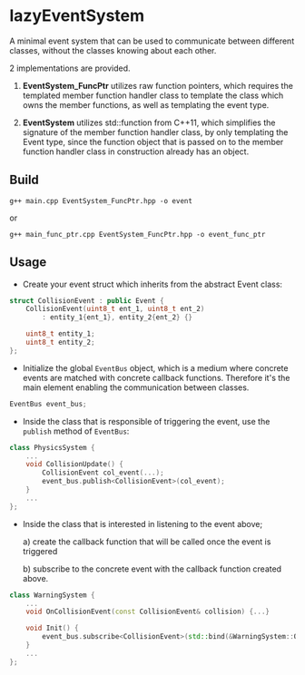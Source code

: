 # lazyEventSystem
A minimal event system that can be used to communicate between different classes, without the classes knowing about each other. 

2 implementations are provided.

1) **EventSystem_FuncPtr** utilizes raw function pointers, which requires the templated member function handler class to template the class which owns the member functions, as well as templating the event type.

2) **EventSystem** utilizes std::function from C++11, which simplifies the signature of the member function handler class, by only templating the Event type, since the function object that is passed on to the member function handler class in construction already has an object.

## Build
```
g++ main.cpp EventSystem_FuncPtr.hpp -o event
```
or
```
g++ main_func_ptr.cpp EventSystem_FuncPtr.hpp -o event_func_ptr
```

## Usage
- Create your event struct which inherits from the abstract Event class:
```c++
struct CollisionEvent : public Event {
    CollisionEvent(uint8_t ent_1, uint8_t ent_2) 
        : entity_1{ent_1}, entity_2{ent_2} {}

    uint8_t entity_1;
    uint8_t entity_2;
};
```

- Initialize the global `EventBus` object, which is a medium where concrete events are matched with concrete callback functions. Therefore it's the main element enabling the communication between classes.
```c++
EventBus event_bus;
```

- Inside the class that is responsible of triggering the event, use the `publish` method of `EventBus`:
```c++
class PhysicsSystem {
    ...
    void CollisionUpdate() {
        CollisionEvent col_event(...);
        event_bus.publish<CollisionEvent>(col_event);
    }
    ...
};
```

- Inside the class that is interested in listening to the event above; 

    a) create the callback function that will be called once the event is triggered

    b) subscribe to the concrete event with the callback function created above.
```c++
class WarningSystem {
    ...
    void OnCollisionEvent(const CollisionEvent& collision) {...}

    void Init() {
        event_bus.subscribe<CollisionEvent>(std::bind(&WarningSystem::OnCollisionEvent, this, std::placeholders::_1));
    }
    ...
};
```